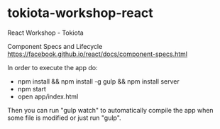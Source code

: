 # tokiota-workshop-react
React Workshop - Tokiota

Component Specs and Lifecycle
https://facebook.github.io/react/docs/component-specs.html

In order to execute the app do:
- npm install && npm install -g gulp && npm install server
- npm start
- open app/index.html

Then you can run "gulp watch" to automatically compile the app when some file is modified or just run "gulp".
